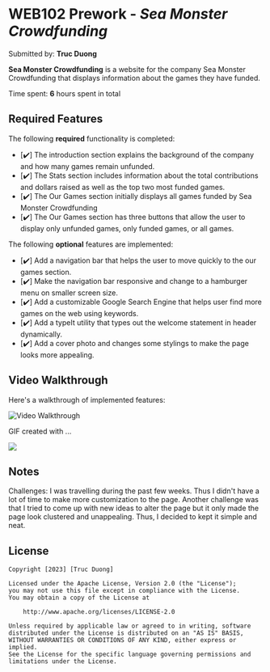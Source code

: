 # WEB102 Prework - *Sea Monster Crowdfunding*

Submitted by: **Truc Duong**

**Sea Monster Crowdfunding** is a website for the company Sea Monster Crowdfunding that displays information about the games they have funded.

Time spent: **6** hours spent in total

## Required Features

The following **required** functionality is completed:

* [✔️] The introduction section explains the background of the company and how many games remain unfunded.
* [✔️] The Stats section includes information about the total contributions and dollars raised as well as the top two most funded games.
* [✔️] The Our Games section initially displays all games funded by Sea Monster Crowdfunding
* [✔️] The Our Games section has three buttons that allow the user to display only unfunded games, only funded games, or all games.

The following **optional** features are implemented:

* [✔️] Add a navigation bar that helps the user to move quickly to the our games section. 
* [✔️] Make the navigation bar responsive and change to a hamburger menu on smaller screen size.
* [✔️] Add a customizable Google Search Engine that helps user find more games on the web using keywords.
* [✔️] Add a typeIt utility that types out the welcome statement in header dynamically.
* [✔️] Add a cover photo and changes some stylings to make the page looks more appealing.

## Video Walkthrough

Here's a walkthrough of implemented features:

<img src='http://i.imgur.com/link/to/your/gif/file.gif' title='Video Walkthrough' width='' alt='Video Walkthrough' />

<!-- Replace this with whatever GIF tool you used! -->
GIF created with ...  
<!-- Recommended tools:
[Kap](https://getkap.co/) for macOS
[ScreenToGif](https://www.screentogif.com/) for Windows
[peek](https://github.com/phw/peek) for Linux. -->

![](https://github.com/trucdg/web102_prework/blob/main/sea-monster-truc-duong.gif)

## Notes

Challenges: I was travelling during the past few weeks. Thus I didn't have a lot of time to make more customization to the page.
Another challenge was that I tried to come up with new ideas to alter the page but it only made the page look clustered and unappealing. Thus, I decided to kept it simple and neat.

## License

    Copyright [2023] [Truc Duong]

    Licensed under the Apache License, Version 2.0 (the "License");
    you may not use this file except in compliance with the License.
    You may obtain a copy of the License at

        http://www.apache.org/licenses/LICENSE-2.0

    Unless required by applicable law or agreed to in writing, software
    distributed under the License is distributed on an "AS IS" BASIS,
    WITHOUT WARRANTIES OR CONDITIONS OF ANY KIND, either express or implied.
    See the License for the specific language governing permissions and
    limitations under the License.
